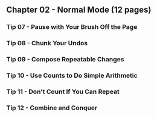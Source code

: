 ## Chapter 02 - Normal Mode (12 pages)

### Tip 07 - Pause with Your Brush Off the Page

### Tip 08 - Chunk Your Undos

### Tip 09 - Compose Repeatable Changes

### Tip 10 - Use Counts to Do Simple Arithmetic

### Tip 11 - Don't Count If You Can Repeat

### Tip 12 - Combine and Conquer